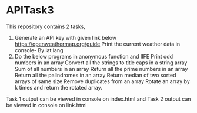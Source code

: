 # APITask3

This repository contains 2 tasks,
1. Generate an API key with given link below https://openweathermap.org/guide Print the current weather data in console- By lat lang 
2. Do the below programs in anonymous function and IIFE
Print odd numbers in an array 
Convert all the strings to title caps in a string array 
Sum of all numbers in an array 
Return all the prime numbers in an array 
Return all the palindromes in an array 
Return median of two sorted arrays of same size 
Remove duplicates from an array 
Rotate an array by k times and return the rotated array.

Task 1 output can be viewed in console on index.html and Task 2 output can be viewed in console on link.html
